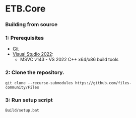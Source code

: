 # ETB.Core

### Building from source

### 1: Prerequisites

- [Git](https://git-scm.com)
- [Visual Studio 2022](https://visualstudio.microsoft.com/vs/):
    - MSVC v143 - VS 2022 C++ x64/x86 build tools

### 2: Clone the repository.

```
git clone --recurse-submodules https://github.com/files-community/Files
```

### 3: Run setup script

```
Build/setup.bat
```
